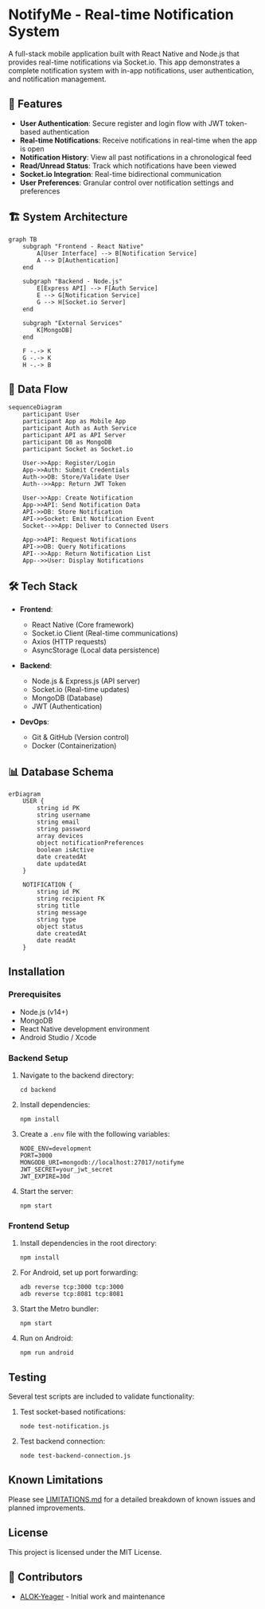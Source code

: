 # NotifyMe - Real-time Notification System

A full-stack mobile application built with React Native and Node.js that provides real-time notifications via Socket.io. This app demonstrates a complete notification system with in-app notifications, user authentication, and notification management.

## 📱 Features

- **User Authentication**: Secure register and login flow with JWT token-based authentication
- **Real-time Notifications**: Receive notifications in real-time when the app is open
- **Notification History**: View all past notifications in a chronological feed
- **Read/Unread Status**: Track which notifications have been viewed
- **Socket.io Integration**: Real-time bidirectional communication
- **User Preferences**: Granular control over notification settings and preferences

## 🏗️ System Architecture

```mermaid
graph TB
    subgraph "Frontend - React Native"
        A[User Interface] --> B[Notification Service]
        A --> D[Authentication]
    end
    
    subgraph "Backend - Node.js"
        E[Express API] --> F[Auth Service]
        E --> G[Notification Service]
        G --> H[Socket.io Server]
    end
    
    subgraph "External Services"
        K[MongoDB]
    end
    
    F -.-> K
    G -.-> K
    H -.-> B
```

## 💾 Data Flow

```mermaid
sequenceDiagram
    participant User
    participant App as Mobile App
    participant Auth as Auth Service
    participant API as API Server
    participant DB as MongoDB
    participant Socket as Socket.io
    
    User->>App: Register/Login
    App->>Auth: Submit Credentials
    Auth->>DB: Store/Validate User
    Auth-->>App: Return JWT Token
    
    User->>App: Create Notification
    App->>API: Send Notification Data
    API->>DB: Store Notification
    API->>Socket: Emit Notification Event
    Socket-->>App: Deliver to Connected Users
    
    App->>API: Request Notifications
    API->>DB: Query Notifications
    API-->>App: Return Notification List
    App-->>User: Display Notifications
```

## 🛠️ Tech Stack

- **Frontend**:
  - React Native (Core framework)
  - Socket.io Client (Real-time communications)
  - Axios (HTTP requests)
  - AsyncStorage (Local data persistence)

- **Backend**:
  - Node.js & Express.js (API server)
  - Socket.io (Real-time updates)
  - MongoDB (Database)
  - JWT (Authentication)

- **DevOps**:
  - Git & GitHub (Version control)
  - Docker (Containerization)

## 📊 Database Schema

```mermaid
erDiagram
    USER {
        string id PK
        string username
        string email
        string password
        array devices
        object notificationPreferences
        boolean isActive
        date createdAt
        date updatedAt
    }
    
    NOTIFICATION {
        string id PK
        string recipient FK
        string title
        string message
        string type
        object status
        date createdAt
        date readAt
    }
```

## Installation

### Prerequisites
- Node.js (v14+)
- MongoDB
- React Native development environment
- Android Studio / Xcode

### Backend Setup
1. Navigate to the backend directory:
   ```
   cd backend
   ```

2. Install dependencies:
   ```
   npm install
   ```

3. Create a `.env` file with the following variables:
   ```
   NODE_ENV=development
   PORT=3000
   MONGODB_URI=mongodb://localhost:27017/notifyme
   JWT_SECRET=your_jwt_secret
   JWT_EXPIRE=30d
   ```

4. Start the server:
   ```
   npm start
   ```

### Frontend Setup
1. Install dependencies in the root directory:
   ```
   npm install
   ```

2. For Android, set up port forwarding:
   ```
   adb reverse tcp:3000 tcp:3000
   adb reverse tcp:8081 tcp:8081
   ```

3. Start the Metro bundler:
   ```
   npm start
   ```

4. Run on Android:
   ```
   npm run android
   ```

## Testing

Several test scripts are included to validate functionality:

1. Test socket-based notifications:
   ```
   node test-notification.js
   ```

2. Test backend connection:
   ```
   node test-backend-connection.js
   ```

## Known Limitations

Please see [LIMITATIONS.md](./LIMITATIONS.md) for a detailed breakdown of known issues and planned improvements.

## License

This project is licensed under the MIT License.

## 👥 Contributors

- [ALOK-Yeager](https://github.com/ALOK-Yeager) - Initial work and maintenance
